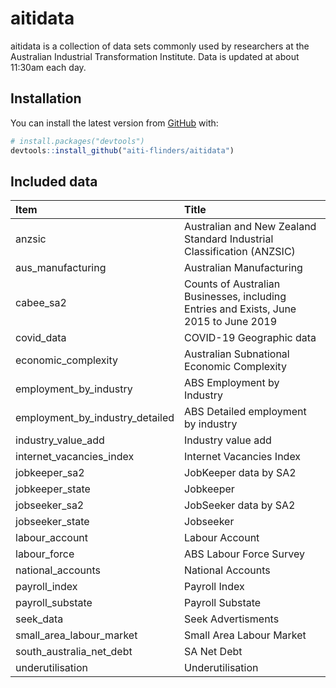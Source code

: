 
<!-- README.md is generated from README.Rmd. Please edit that file -->

# aitidata

<!-- badges: start -->

<!-- badges: end -->

aitidata is a collection of data sets commonly used by researchers at
the Australian Industrial Transformation Institute. Data is updated at
about 11:30am each day.

## Installation

You can install the latest version from [GitHub](https://github.com/)
with:

``` r
# install.packages("devtools")
devtools::install_github("aiti-flinders/aitidata")
```

## Included data

| Item                               | Title                                                                                 |
| :--------------------------------- | :------------------------------------------------------------------------------------ |
| anzsic                             | Australian and New Zealand Standard Industrial Classification (ANZSIC)                |
| aus\_manufacturing                 | Australian Manufacturing                                                              |
| cabee\_sa2                         | Counts of Australian Businesses, including Entries and Exists, June 2015 to June 2019 |
| covid\_data                        | COVID-19 Geographic data                                                              |
| economic\_complexity               | Australian Subnational Economic Complexity                                            |
| employment\_by\_industry           | ABS Employment by Industry                                                            |
| employment\_by\_industry\_detailed | ABS Detailed employment by industry                                                   |
| industry\_value\_add               | Industry value add                                                                    |
| internet\_vacancies\_index         | Internet Vacancies Index                                                              |
| jobkeeper\_sa2                     | JobKeeper data by SA2                                                                 |
| jobkeeper\_state                   | Jobkeeper                                                                             |
| jobseeker\_sa2                     | JobSeeker data by SA2                                                                 |
| jobseeker\_state                   | Jobseeker                                                                             |
| labour\_account                    | Labour Account                                                                        |
| labour\_force                      | ABS Labour Force Survey                                                               |
| national\_accounts                 | National Accounts                                                                     |
| payroll\_index                     | Payroll Index                                                                         |
| payroll\_substate                  | Payroll Substate                                                                      |
| seek\_data                         | Seek Advertisments                                                                    |
| small\_area\_labour\_market        | Small Area Labour Market                                                              |
| south\_australia\_net\_debt        | SA Net Debt                                                                           |
| underutilisation                   | Underutilisation                                                                      |
